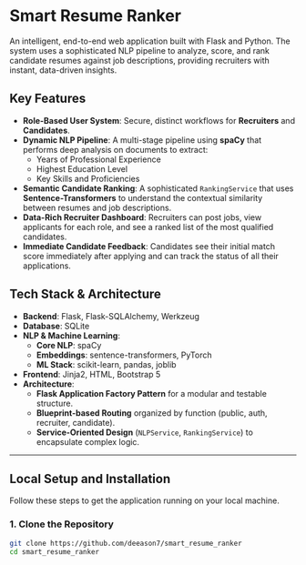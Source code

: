 # Smart Resume Ranker

An intelligent, end-to-end web application built with Flask and Python. The system uses a sophisticated NLP pipeline to analyze, score, and rank candidate resumes against job descriptions, providing recruiters with instant, data-driven insights.

## Key Features

-   **Role-Based User System**: Secure, distinct workflows for **Recruiters** and **Candidates**.
-   **Dynamic NLP Pipeline**: A multi-stage pipeline using **spaCy** that performs deep analysis on documents to extract:
    -   Years of Professional Experience
    -   Highest Education Level
    -   Key Skills and Proficiencies
-   **Semantic Candidate Ranking**: A sophisticated `RankingService` that uses **Sentence-Transformers** to understand the contextual similarity between resumes and job descriptions.
-   **Data-Rich Recruiter Dashboard**: Recruiters can post jobs, view applicants for each role, and see a ranked list of the most qualified candidates.
-   **Immediate Candidate Feedback**: Candidates see their initial match score immediately after applying and can track the status of all their applications.

## Tech Stack & Architecture

-   **Backend**: Flask, Flask-SQLAlchemy, Werkzeug
-   **Database**: SQLite
-   **NLP & Machine Learning**:
    -   **Core NLP**: spaCy
    -   **Embeddings**: sentence-transformers, PyTorch
    -   **ML Stack**: scikit-learn, pandas, joblib
-   **Frontend**: Jinja2, HTML, Bootstrap 5
-   **Architecture**:
    -   **Flask Application Factory Pattern** for a modular and testable structure.
    -   **Blueprint-based Routing** organized by function (public, auth, recruiter, candidate).
    -   **Service-Oriented Design** (`NLPService`, `RankingService`) to encapsulate complex logic.

---

## Local Setup and Installation

Follow these steps to get the application running on your local machine.

### 1. Clone the Repository

```bash
git clone https://github.com/deeason7/smart_resume_ranker
cd smart_resume_ranker
